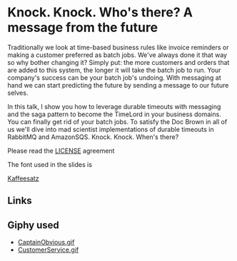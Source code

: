 # Knock. Knock. Who's there? A message from the future

Traditionally we look at time-based business rules like invoice reminders or making a customer preferred as batch jobs. We've always done it that way so why bother changing it? Simply put: the more customers and orders that are added to this system, the longer it will take the batch job to run. Your company's success can be your batch job's undoing. With messaging at hand we can start predicting the future by sending a message to our future selves. 

In this talk, I show you how to leverage durable timeouts with messaging and the saga pattern to become the TimeLord in your business domains. You can finally get rid of your batch jobs. To satisfy the Doc Brown in all of us we'll dive into mad scientist implementations of durable timeouts in RabbitMQ and AmazonSQS. Knock. Knock. When's there?

Please read the [LICENSE](License) agreement

The font used in the slides is

[Kaffeesatz](https://www.yanone.de/fonts/kaffeesatz/)

## Links

## Giphy used

- [CaptainObvious.gif](https://giphy.com/gifs/captainobvious-3ornkc6KUmmnEIQ7VS)
- [CustomerService.gif](https://giphy.com/gifs/closing-customer-AFskrh7zcYgBa)
